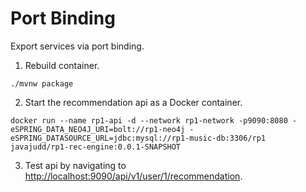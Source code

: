 # Port Binding

Export services via port binding.

1. Rebuild container.
```
./mvnw package
```

2. Start the recommendation api as a Docker container.
```
docker run --name rp1-api -d --network rp1-network -p9090:8080 -eSPRING_DATA_NEO4J_URI=bolt://rp1-neo4j -eSPRING_DATASOURCE_URL=jdbc:mysql://rp1-music-db:3306/rp1 javajudd/rp1-rec-engine:0.0.1-SNAPSHOT
```

3. Test api by navigating to [http://localhost:9090/api/v1/user/1/recommendation](http://localhost:9090/api/v1/user/1/recommendation).


